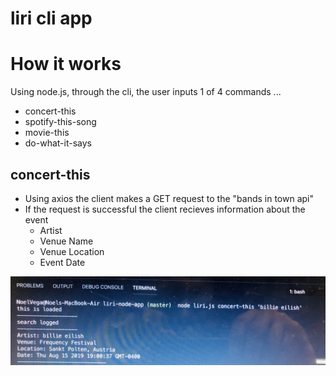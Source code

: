 # liri cli app

# How it works
Using node.js, through the cli, the user inputs 1 of 4 commands ...
* concert-this 
* spotify-this-song
* movie-this
* do-what-it-says

## concert-this
* Using axios the client makes a GET request to the "bands in town api"
* If the request is successful the client recieves information about the event
    * Artist 
    * Venue Name
    * Venue Location
    * Event Date
    
![example](/assets/images/concert-this.jpg)



